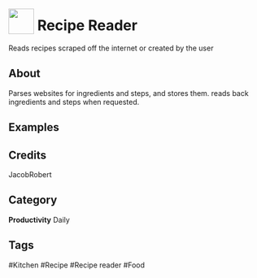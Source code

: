 # <img src="https://raw.githack.com/FortAwesome/Font-Awesome/master/svgs/solid/bread-slice.svg" card_color="#D81159" width="50" height="50" style="vertical-align:bottom"/> Recipe Reader
Reads recipes scraped off the internet or created by the user

## About
Parses websites for ingredients and steps, and stores them. reads back ingredients and steps when requested.

## Examples

## Credits
JacobRobert

## Category
**Productivity**
Daily

## Tags
#Kitchen
#Recipe
#Recipe reader
#Food

